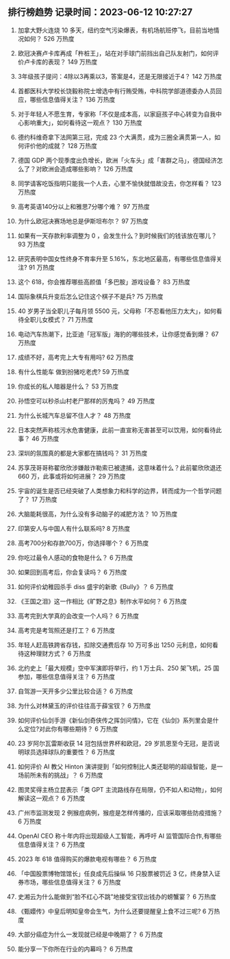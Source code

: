 
## 排行榜趋势 记录时间：2023-06-12 10:27:27
  
  1. 加拿大野火连烧 10 多天，纽约空气污染爆表，有机场航班停飞，目前当地情况如何？ 526 万热度
    
  2. 欧冠决赛卢卡库再成「杵桩王」，站在对手球门前挡出自己队友射门，如何评价卢卡库的表现？ 149 万热度
    
  3. 3年级孩子提问：4除以3再乘以3，答案是4，还是无限接近于4？ 142 万热度
    
  4. 首都医科大学校长饶毅称院士增选中有行贿受贿，中科院学部道德委办人员回应，哪些信息值得关注？ 136 万热度
    
  5. 对于年轻人不愿生育，专家称「不仅是成本高，以家庭孩子中心转变为自我中心影响重大」，如何看待这一观点？ 130 万热度
    
  6. 德约科维奇拿下法网第三冠，完成 23 个大满贯，成为三圈全满贯第一人，如何评价他的成就？ 128 万热度
    
  7. 德国 GDP 两个现季度出负增长，欧洲「火车头」成「害群之马」，德国经济怎么了？对欧洲会造成哪些影响？ 126 万热度
    
  8. 同学请客吃饭指明只能我一个人去，心里不愉快就借故没去，你怎样看？ 123 万热度
    
  9. 高考英语140分以上和雅思7分哪个难？ 97 万热度
    
  10. 为什么欧冠决赛场地总是伊斯坦布尔？ 97 万热度
    
  11. 如果有一天存款利率调整为 0 ，会发生什么？到时候我们的钱该放在哪儿？ 93 万热度
    
  12. 研究表明中国女性终身不育率升至 5.16%，东北地区最高，有哪些信息值得关注? 91 万热度
    
  13. 这个 618，你会推荐哪些高颜值「多巴胺」游戏设备？ 83 万热度
    
  14. 国际象棋兵升变后怎么记住这个棋子不是兵? 75 万热度
    
  15. ​​40 岁男子当全职儿子每月领 5500 元，父母称「不忍看他压力太大」，如何看待全职儿女模式？ 71 万热度
    
  16. 电动汽车热潮下，比亚迪「冠军版」海豹的哪些技术，让你感觉香到爆？ 67 万热度
    
  17. 成绩不好，高考完上大专有用吗? 62 万热度
    
  18. 有什么性能车 做到扮猪吃老虎? 59 万热度
    
  19. 你成长的私人暗器是什么？ 53 万热度
    
  20. 孙悟空可以秒杀山村老尸那样的厉鬼吗？ 49 万热度
    
  21. 为什么长城汽车总留不住人才？ 48 万热度
    
  22. 日本突然声称核污水危害健康，此前一直宣称无害甚至可以饮用，如何看待此事？ 46 万热度
    
  23. 深圳的氛围真的都是大家都在搞钱吗？ 31 万热度
    
  24. 苏享茂哥哥称翟欣欣涉嫌敲诈勒索已被逮捕，这意味着什么？此前翟欣欣退还 660 万，此事或将如何进展？ 29 万热度
    
  25. 宇宙的诞生是否已经突破了人类想象力和科学的边界，转而成为一个哲学问题了？ 17 万热度
    
  26. 大脑能耗很高，为什么没有多动脑子的减肥方法？ 10 万热度
    
  27. 印第安人与中国人有什么联系吗? 8 万热度
    
  28. 高考700分和存款700万，你选择哪个？ 6 万热度
    
  29. 你吃过最令人感动的食物是什么？ 6 万热度
    
  30. 如果回到高考后，你会复读吗？ 6 万热度
    
  31. 如何评价幼稚园杀手 diss 盛宇的新歌《Bully》？ 6 万热度
    
  32. 《王国之泪》这一作相比《旷野之息》制作水平如何？ 6 万热度
    
  33. 高考完到大学真的会改变一个人吗？ 6 万热度
    
  34. 高考完是考驾照还是打工？ 6 万热度
    
  35. 年轻人赶高铁跨省存钱，扣除交通费后存 10 万可多出 1250 元利息，如何看待这种理财方式？ 6 万热度
    
  36. 北约史上「最大规模」空中军演即将举行，约 1 万士兵、250 架飞机，25 国参加，哪些信息值得关注？ 6 万热度
    
  37. 自驾游一天开多少公里比较合适？ 6 万热度
    
  38. 为什么对林黛玉的评价往往高于薛宝钗？ 6 万热度
    
  39. 如何评价仙剑手游《新仙剑奇侠传之挥剑问情》，它在《仙剑》系列里会是什么定位?对此你有哪些期待？ 6 万热度
    
  40. 23 岁阿尔瓦雷斯收获 14 冠包括世界杯和欧冠，29 岁凯恩至今无冠，是否说明球员选择球队的重要性？ 6 万热度
    
  41. 如何评价 AI 教父 Hinton 演讲提到「如何控制比人类还聪明的超级智能，是一场前所未有的挑战」？ 6 万热度
    
  42. 图灵奖得主杨立昆表示「类 GPT 主流路线存在局限，仍不如人和动物」，如何解读这一观点？ 6 万热度
    
  43. 广州市监测发现 2 例猴痘病例，猴痘是怎样传播的，应该采取哪些防疫措施？ 6 万热度
    
  44. OpenAI CEO 称十年内将出现超级人工智能，再呼吁 AI 监管国际合作,有哪些信息值得关注？ 6 万热度
    
  45. 2023 年 618 值得购买的爆款电视有哪些？ 6 万热度
    
  46. 「中国股票博物馆馆长」任良成先后操纵 16 只股票被罚近 3 亿，终身禁入证券市场，哪些信息值得关注？ 6 万热度
    
  47. 史湘云为什么能做到“脸不红心不跳”地接受宝钗出钱办的螃蟹宴？ 6 万热度
    
  48. 《甄嬛传》中皇后明知皇帝会生气，为什么还要提醒皇上食不过三呢? 6 万热度
    
  49. 大部分癌症为什么一发现就已经是中晚期了？ 6 万热度
    
  50. 能分享一下你所在行业的内幕吗？ 6 万热度
    